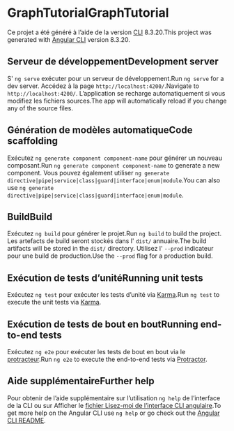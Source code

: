 # <a name="graphtutorial"></a><span data-ttu-id="84378-101">GraphTutorial</span><span class="sxs-lookup"><span data-stu-id="84378-101">GraphTutorial</span></span>

<span data-ttu-id="84378-102">Ce projet a été généré à l’aide de la version [CLI](https://github.com/angular/angular-cli) 8.3.20.</span><span class="sxs-lookup"><span data-stu-id="84378-102">This project was generated with [Angular CLI](https://github.com/angular/angular-cli) version 8.3.20.</span></span>

## <a name="development-server"></a><span data-ttu-id="84378-103">Serveur de développement</span><span class="sxs-lookup"><span data-stu-id="84378-103">Development server</span></span>

<span data-ttu-id="84378-104">S' `ng serve` exécuter pour un serveur de développement.</span><span class="sxs-lookup"><span data-stu-id="84378-104">Run `ng serve` for a dev server.</span></span> <span data-ttu-id="84378-105">Accédez à la page `http://localhost:4200/`.</span><span class="sxs-lookup"><span data-stu-id="84378-105">Navigate to `http://localhost:4200/`.</span></span> <span data-ttu-id="84378-106">L’application se recharge automatiquement si vous modifiez les fichiers sources.</span><span class="sxs-lookup"><span data-stu-id="84378-106">The app will automatically reload if you change any of the source files.</span></span>

## <a name="code-scaffolding"></a><span data-ttu-id="84378-107">Génération de modèles automatique</span><span class="sxs-lookup"><span data-stu-id="84378-107">Code scaffolding</span></span>

<span data-ttu-id="84378-108">Exécutez `ng generate component component-name` pour générer un nouveau composant.</span><span class="sxs-lookup"><span data-stu-id="84378-108">Run `ng generate component component-name` to generate a new component.</span></span> <span data-ttu-id="84378-109">Vous pouvez également utiliser `ng generate directive|pipe|service|class|guard|interface|enum|module`.</span><span class="sxs-lookup"><span data-stu-id="84378-109">You can also use `ng generate directive|pipe|service|class|guard|interface|enum|module`.</span></span>

## <a name="build"></a><span data-ttu-id="84378-110">Build</span><span class="sxs-lookup"><span data-stu-id="84378-110">Build</span></span>

<span data-ttu-id="84378-111">Exécutez `ng build` pour générer le projet.</span><span class="sxs-lookup"><span data-stu-id="84378-111">Run `ng build` to build the project.</span></span> <span data-ttu-id="84378-112">Les artefacts de build seront stockés dans l' `dist/` annuaire.</span><span class="sxs-lookup"><span data-stu-id="84378-112">The build artifacts will be stored in the `dist/` directory.</span></span> <span data-ttu-id="84378-113">Utilisez l' `--prod` indicateur pour une build de production.</span><span class="sxs-lookup"><span data-stu-id="84378-113">Use the `--prod` flag for a production build.</span></span>

## <a name="running-unit-tests"></a><span data-ttu-id="84378-114">Exécution de tests d’unité</span><span class="sxs-lookup"><span data-stu-id="84378-114">Running unit tests</span></span>

<span data-ttu-id="84378-115">Exécutez `ng test` pour exécuter les tests d’unité via [Karma](https://karma-runner.github.io).</span><span class="sxs-lookup"><span data-stu-id="84378-115">Run `ng test` to execute the unit tests via [Karma](https://karma-runner.github.io).</span></span>

## <a name="running-end-to-end-tests"></a><span data-ttu-id="84378-116">Exécution de tests de bout en bout</span><span class="sxs-lookup"><span data-stu-id="84378-116">Running end-to-end tests</span></span>

<span data-ttu-id="84378-117">Exécutez `ng e2e` pour exécuter les tests de bout en bout via le [protracteur](http://www.protractortest.org/).</span><span class="sxs-lookup"><span data-stu-id="84378-117">Run `ng e2e` to execute the end-to-end tests via [Protractor](http://www.protractortest.org/).</span></span>

## <a name="further-help"></a><span data-ttu-id="84378-118">Aide supplémentaire</span><span class="sxs-lookup"><span data-stu-id="84378-118">Further help</span></span>

<span data-ttu-id="84378-119">Pour obtenir de l’aide supplémentaire sur l’utilisation `ng help` de l’interface de la CLI ou sur Afficher le [fichier Lisez-moi de l’interface CLI angulaire](https://github.com/angular/angular-cli/blob/master/README.md).</span><span class="sxs-lookup"><span data-stu-id="84378-119">To get more help on the Angular CLI use `ng help` or go check out the [Angular CLI README](https://github.com/angular/angular-cli/blob/master/README.md).</span></span>
